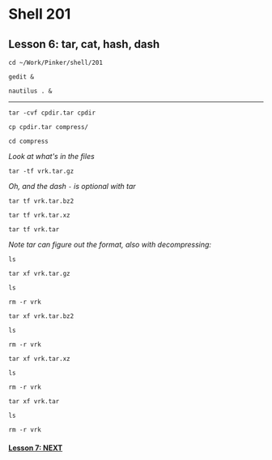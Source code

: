 # Shell 201
## Lesson 6: tar, cat, hash, dash

`cd ~/Work/Pinker/shell/201`

`gedit &`

`nautilus . &`
___

`tar -cvf cpdir.tar cpdir`

`cp cpdir.tar compress/`

`cd compress`

*Look at what's in the files*

`tar -tf vrk.tar.gz`

*Oh, and the dash* `-` *is optional with tar*

`tar tf vrk.tar.bz2`

`tar tf vrk.tar.xz`

`tar tf vrk.tar`

*Note tar can figure out the format, also with decompressing:*

`ls`

`tar xf vrk.tar.gz`

`ls`

`rm -r vrk`

`tar xf vrk.tar.bz2`

`ls`

`rm -r vrk`

`tar xf vrk.tar.xz`

`ls`

`rm -r vrk`

`tar xf vrk.tar`

`ls`

`rm -r vrk`

#### [Lesson 7: NEXT](https://github.com/inkVerb/pinker/blob/master/201-shell/Lesson-07.md)
